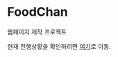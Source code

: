 # FoodChan
웹페이지 제작 프로젝트

현재 진행상황을 확인하려면 [여기](https://github.com/SHOM95/FoodChan/blob/master/Schedule.md)로 이동.
